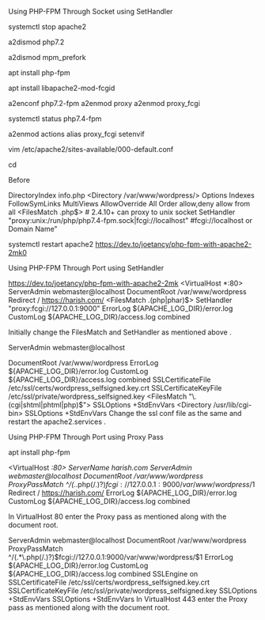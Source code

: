 Using PHP-FPM Through Socket using SetHandler




systemctl stop apache2



a2dismod php7.2

a2dismod mpm_prefork

apt install php-fpm

apt install libapache2-mod-fcgid

a2enconf php7.2-fpm
a2enmod proxy
a2enmod proxy_fcgi

systemctl status php7.4-fpm

a2enmod actions alias proxy_fcgi setenvif

vim /etc/apache2/sites-available/000-default.conf

cd 

Before </Virtualhost>

DirectoryIndex info.php
        <Directory /var/www/wordpress/>
        Options Indexes FollowSymLinks MultiViews
        AllowOverride All
        Order allow,deny
        allow from all
     </Directory>
<FilesMatch \.php$>
        # 2.4.10+ can proxy to unix socket
         SetHandler "proxy:unix:/run/php/php7.4-fpm.sock|fcgi://localhost"
	  #fcgi://localhost or Domain Name"
        </FilesMatch>

systemctl restart apache2
https://dev.to/joetancy/php-fpm-with-apache2-2mk0


Using PHP-FPM Through Port using SetHandler




https://dev.to/joetancy/php-fpm-with-apache2-2mk
<VirtualHost *:80>
ServerAdmin webmaster@localhost
DocumentRoot /var/www/wordpress
 Redirect / https://harish.com/
<FilesMatch \.(php|phar)$>
SetHandler "proxy:fcgi://127.0.0.1:9000"
</FilesMatch>
ErrorLog ${APACHE_LOG_DIR}/error.log
CustomLog ${APACHE_LOG_DIR}/access.log combined
</VirtualHost>

Initially change the FilesMatch and SetHandler as mentioned above .

<IfModule mod_ssl.c>
<VirtualHost _default_:443>
ServerAdmin webmaster@localhost

DocumentRoot /var/www/wordpress
ErrorLog ${APACHE_LOG_DIR}/error.log
CustomLog ${APACHE_LOG_DIR}/access.log combined
SSLCertificateFile    /etc/ssl/certs/wordpress_selfsigned.key.crt
SSLCertificateKeyFile /etc/ssl/private/wordpress_selfsigned.key
<FilesMatch "\.(cgi|shtml|phtml|php)$">
 SSLOptions +StdEnvVars
 </FilesMatch>
 <Directory /usr/lib/cgi-bin>
SSLOptions +StdEnvVars
</Directory>
</VirtualHost>
</IfModule>
Change the ssl conf file as the same and restart the apache2.services .




Using PHP-FPM Through Port using Proxy Pass


apt install php-fpm

<VirtualHost *:80>
ServerName harish.com
ServerAdmin webmaster@localhost
DocumentRoot /var/www/wordpress
ProxyPassMatch ^/(.*\.php(/.)?)$fcgi://127.0.0.1:9000/var/www/wordpress/$1
Redirect / https://harish.com/
ErrorLog ${APACHE_LOG_DIR}/error.log
CustomLog ${APACHE_LOG_DIR}/access.log combined
</VirtualHost>

In VirtualHost 80 enter the Proxy pass as mentioned along with the document root.

<IfModule mod_ssl.c>
<VirtualHost _default_:443>
ServerAdmin webmaster@localhost
DocumentRoot /var/www/wordpress
ProxyPassMatch ^/(.*\.php(/.)?)$fcgi://127.0.0.1:9000/var/www/wordpress/$1
ErrorLog ${APACHE_LOG_DIR}/error.log
CustomLog ${APACHE_LOG_DIR}/access.log combined
SSLEngine on
SSLCertificateFile      /etc/ssl/certs/wordpress_selfsigned.key.crt
SSLCertificateKeyFile /etc/ssl/private/wordpress_selfsigned.key
<FilesMatch "\.(cgi|shtml|phtml|php)$">
 SSLOptions +StdEnvVars
</FilesMatch>
<Directory /usr/lib/cgi-bin>
 SSLOptions +StdEnvVars
</Directory>
</VirtualHost>
</IfModule>
In VirtualHost 443 enter the Proxy pass as mentioned along with the document root.
















